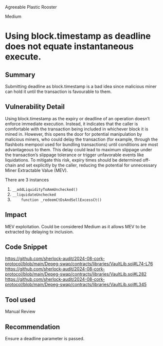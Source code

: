 Agreeable Plastic Rooster

Medium

# Using block.timestamp as deadline does not equate instantaneous execute.

## Summary
Submitting deadline as block.timestamp is a bad idea since malicious miner can hold it until the transaction is favourable to them. 

## Vulnerability Detail
Using block.timestamp as the expiry or deadline of an operation doesn’t enforce immediate execution. Instead, it indicates that the caller is comfortable with the transaction being included in whichever block it is mined in. However, this opens the door for potential manipulation by malicious miners, who could delay the transaction (for example, through the flashbots mempool used for bundling transactions) until conditions are most advantageous to them. This delay could lead to maximum slippage under the transaction’s slippage tolerance or trigger unfavorable events like liquidations. To mitigate this risk, expiry times should be determined off-chain and set explicitly by the caller, reducing the potential for unnecessary Miner Extractable Value (MEV).

There are 3 instances 
1. ``__addLiquidityToAmmUnchecked()`` 
2. ``__liquidateUnchecked``
3. ``    function _redeemCtDsAndSellExcessCt()``

## Impact
 MEV exploitation. Could be considered Medium as it allows MEV to be extracted by delaying tx inclusion.

## Code Snippet
https://github.com/sherlock-audit/2024-08-cork-protocol/blob/main/Depeg-swap/contracts/libraries/VaultLib.sol#L74-L76
https://github.com/sherlock-audit/2024-08-cork-protocol/blob/main/Depeg-swap/contracts/libraries/VaultLib.sol#L282
https://github.com/sherlock-audit/2024-08-cork-protocol/blob/main/Depeg-swap/contracts/libraries/VaultLib.sol#L345

## Tool used

Manual Review

## Recommendation
Ensure a deadline parameter is passed. 